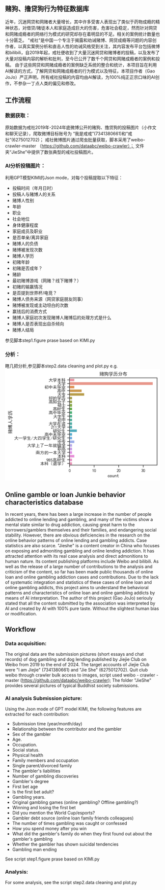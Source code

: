 ## 赌狗、撸贷狗行为特征数据库
近年，沉迷网贷和网赌者大量增长，其中许多受害人表现出了类似于药物成瘾的精神状态，对借贷/赌徒本人和家庭造成巨大的伤害，危害社会稳定，然而针对网贷和网赌成瘾者的网络行为模式的研究却存在着明显的不足。相关的案例统计数量也十分匮乏。
"戒社"是中国一个专注于揭露和劝诫赌博、网贷成瘾等问题的内容创作者，以真实案例分析和直击人性的劝诫风格受到关注，其内容发布平台包括微博和bilibili，自2019年起，戒社便收到了大量沉迷网贷和赌博者的投稿，以及发布了大量对投稿内容的解析和批判，至今已公开了数千个网贷和网赌成瘾者的案例和投稿。
由于这些网贷和网赌成瘾者的案例缺乏系统的整合和统计，本项目旨在利用AI解读的方式，了解网贷和网赌成瘾者的行为模式以及特征，本项目作者（Gao JoJo）严正声明，所有戒社投稿的内容均由AI解读，为100%纯正正宗口味的AI创作，不参杂一丁点人类的偏见和修改。

## 工作流程
### 数据获取：
原始数据为戒社2019年-2024年底微博公开的赌狗、撸贷狗的投稿图片（小作文和聊天记录），爬取微博目标账号为 “我是戒戒”(7341380661)和“戒社”(6275012702)；
戒社微博图片通过爬虫批量获取，脚本采用了weibo-crawler-master （https://github.com/dataabc/weibo-crawler）；
文件夹“JieShe”中提供了数张典型的戒社投稿图片。

### AI分析投稿图片：
利用GPT模型KIMI的Json mode，对每个投稿提取以下特征：
- 投稿时间（年月日时）
- 投稿人与赌博人的关系
- 赌博人性别
- 年龄
- 职业
- 社会地位
- 身体健康程度
- 家庭成员及职业
- 是否单亲/离异家庭
- 赌博人的负债
- 赌博被发现次数
- 赌博人学历
- 初赌年龄
- 初赌是否成年？
- 赌龄
- 最初赌博游戏（网赌？线下赌博？）
- 初赌的输赢情况
- 是否提到世界杯/电竞？
- 赌博人债务来源（网贷家庭朋友同事）
- 赌博被发现或主动坦白的次数
- 赢钱后的消费方式
- 赌博人家庭初次发现赌博人赌博后的处理方式是什么
- 赌博人是否表现出自杀倾向
- 赌博人结局

参见脚本step1.figure prase based on KIMI.py

### 分析：
瞎几把分析,参见脚本step2.data cleaning and plot.py
e.g.
![赌狗学历](media/academic_level.png)


## Online gamble or loan Junkie behavior characteristics database
In recent years, there has been a large increase in the number of people addicted to online lending and gambling, and many of the victims show a mental state similar to drug addiction, causing great harm to the borrowers/gamblers themselves and their families, and endangering social stability. However, there are obvious deficiencies in the research on the online behavior patterns of online lending and gambling addicts. Case statistics are also scarce.
"Jieshe" is a content creator in China who focuses on exposing and admoniting gambling and online lending addiction. It has attracted attention with its real case analysis and direct admonitions to human nature. Its content publishing platforms include Weibo and bilibili. As well as the release of a large number of contributions to the analysis and criticism of the content, so far has been made public thousands of online loan and online gambling addiction cases and contributions.
Due to the lack of systematic integration and statistics of these cases of online loan and online gambling addicts, this project aims to understand the behavioral patterns and characteristics of online loan and online gambling addicts by means of AI interpretation. The author of this project (Gao JoJo) seriouly stated that all the content submitted by the association was interpreted by AI and created by AI with 100% pure taste. Without the slightest human bias or modification.

## Workflow
### Data acquisition:
The original data are the submission pictures (short essays and chat records) of dog gambling and dog lending published by Jiejie Club on Weibo from 2019 to the end of 2024. The target accounts of Jiejie Club were "I am Jiejie" (7341380661) and "Jie She" (6275012702).
Quit club weibo through crawler bulk access to images, script used weibo - crawler - master (https://github.com/dataabc/weibo-crawler);
The folder "JieShe" provides several pictures of typical Buddhist society submissions.

### AI analysis Submission picture:
Using the Json mode of GPT model KIMI, the following features are extracted for each contribution:
- Submission time (year/month/day)
- Relationship between the contributor and the gambler
- Sex of the gambler
- Age.
- Occupation.
- Social status.
- Physical health
- Family members and occupation
- Single parent/divorced family
- The gambler's liabilities
- Number of gambling discoveries
- Gambler's degree
- First bet age
- Is the first bet adult?
- Gambling years.
- Original gambling games (online gambling? Offline gambling?)
- Winning and losing the first bet
- Did you mention the World Cup/esports?
- Gambler debt source (online loan family friends colleagues)
- The number of times gambling was caught or confessed
- How you spend money after you win
- What did the gambler's family do when they first found out about the gambler's gambling
- Whether the gambler has shown suicidal tendencies
- Gambling man ending

See script step1.figure prase based on KIMI.py

### Analysis:
For some analysis, see the script step2.data cleaning and plot.py
